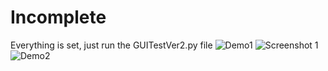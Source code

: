 # Incomplete
Everything is set, just run the GUITestVer2.py file
![Demo1](https://user-images.githubusercontent.com/20887245/199195068-6d43a195-4f18-4b64-8a21-d2a5d9ef8022.png)
![Screenshot 1](https://user-images.githubusercontent.com/20887245/199438840-fa2e9d3e-5ab4-4b0b-9d9a-05668f367a2b.png)
![Demo2](https://user-images.githubusercontent.com/20887245/199199708-f6223c78-6ee0-410a-a1a8-cd327b99ffd9.gif)

